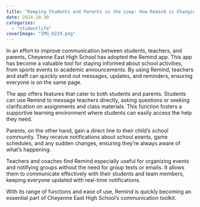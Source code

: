```yaml
---
title: "Keeping Students and Parents in the Loop: How Remind is Changing Communication at East"
date: 2024-10-30
categories: 
  - "studentlife"
coverImage: "IMG_0229.png"
---
```


In an effort to improve communication between students, teachers, and parents, Cheyenne East High School has adopted the Remind app. This app has become a valuable tool for staying informed about school activities, from sports events to academic announcements. By using Remind, teachers and staff can quickly send out messages, updates, and reminders, ensuring everyone is on the same page.

The app offers features that cater to both students and parents. Students can use Remind to message teachers directly, asking questions or seeking clarification on assignments and class materials. This function fosters a supportive learning environment where students can easily access the help they need.

Parents, on the other hand, gain a direct line to their child’s school community. They receive notifications about school events, game schedules, and any sudden changes, ensuring they’re always aware of what’s happening.

Teachers and coaches find Remind especially useful for organizing events and notifying groups without the need for group texts or emails. It allows them to communicate effectively with their students and team members, keeping everyone updated with real-time notifications.

With its range of functions and ease of use, Remind is quickly becoming an essential part of Cheyenne East High School’s communication toolkit.
